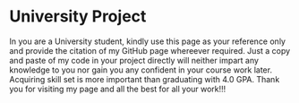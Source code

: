 # University Project
In you are a University student, kindly use this page as your reference only and provide the citation of my GitHub page whereever required.
Just a copy and paste of my code in your project directly will neither impart any knowledge to you nor gain you any confident in your course work later. Acquiring skill set is more important than graduating with 4.0 GPA.
Thank you for visiting my page and all the best for all your work!!!

